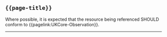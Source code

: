 ## <code>{{page-title}}</code>

Where possible, it is expected that the resource being referenced SHOULD conform to {{pagelink:UKCore-Observation}}.

---

